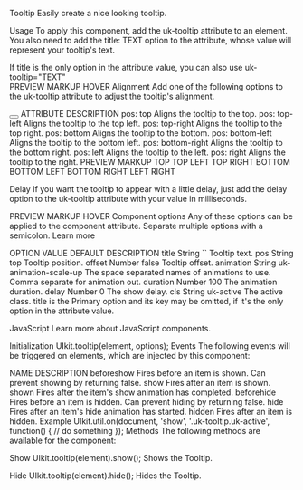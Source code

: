 
Tooltip
Easily create a nice looking tooltip.

Usage
To apply this component, add the uk-tooltip attribute to an element. You also need to add the title: TEXT option to the attribute, whose value will represent your tooltip's text.

<div uk-tooltip="title: Hello World"></div>
If title is the only option in the attribute value, you can also use uk-tooltip="TEXT"

<div uk-tooltip="Hello World"></div>
PREVIEW
MARKUP
HOVER
Alignment
Add one of the following options to the uk-tooltip attribute to adjust the tooltip's alignment.

<button uk-tooltip="title: Hello World; pos: top-left"></button>
ATTRIBUTE	DESCRIPTION
pos: top	Aligns the tooltip to the top.
pos: top-left	Aligns the tooltip to the top left.
pos: top-right	Aligns the tooltip to the top right.
pos: bottom	Aligns the tooltip to the bottom.
pos: bottom-left	Aligns the tooltip to the bottom left.
pos: bottom-right	Aligns the tooltip to the bottom right.
pos: left	Aligns the tooltip to the left.
pos: right	Aligns the tooltip to the right.
PREVIEW
MARKUP
TOP  TOP LEFT  TOP RIGHT BOTTOM  BOTTOM LEFT BOTTOM RIGHT  LEFT  RIGHT

Delay
If you want the tooltip to appear with a little delay, just add the delay option to the uk-tooltip attribute with your value in milliseconds.

<div uk-tooltip="title: Hello World; delay: 500"></div>
PREVIEW
MARKUP
HOVER
Component options
Any of these options can be applied to the component attribute. Separate multiple options with a semicolon. Learn more

OPTION	VALUE	DEFAULT	DESCRIPTION
title	String	``	Tooltip text.
pos	String	top	Tooltip position.
offset	Number	false	Tooltip offset.
animation	String	uk-animation-scale-up	The space separated names of animations to use. Comma separate for animation out.
duration	Number	100	The animation duration.
delay	Number	0	The show delay.
cls	String	uk-active	The active class.
title is the Primary option and its key may be omitted, if it's the only option in the attribute value.

<span uk-tooltip="Hello World"></span>
JavaScript
Learn more about JavaScript components.

Initialization
UIkit.tooltip(element, options);
Events
The following events will be triggered on elements, which are injected by this component:

NAME	DESCRIPTION
beforeshow	Fires before an item is shown. Can prevent showing by returning false.
show	Fires after an item is shown.
shown	Fires after the item's show animation has completed.
beforehide	Fires before an item is hidden. Can prevent hiding by returning false.
hide	Fires after an item's hide animation has started.
hidden	Fires after an item is hidden.
Example
UIkit.util.on(document, 'show', '.uk-tooltip.uk-active', function() {
  // do something
});
Methods
The following methods are available for the component:

Show
UIkit.tooltip(element).show();
Shows the Tooltip.

Hide
UIkit.tooltip(element).hide();
Hides the Tooltip.
